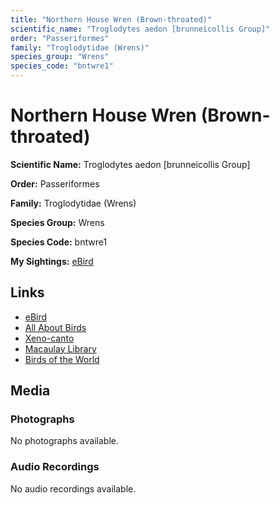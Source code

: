 ```yaml
---
title: "Northern House Wren (Brown-throated)"
scientific_name: "Troglodytes aedon [brunneicollis Group]"
order: "Passeriformes"
family: "Troglodytidae (Wrens)"
species_group: "Wrens"
species_code: "bntwre1"
---
```


# Northern House Wren (Brown-throated)

**Scientific Name:** Troglodytes aedon [brunneicollis Group]

**Order:** Passeriformes

**Family:** Troglodytidae (Wrens)

**Species Group:** Wrens

**Species Code:** bntwre1

**My Sightings:** [eBird](https://ebird.org/lifelist?r=world&time=life&spp=bntwre1)

## Links
* [eBird](https://ebird.org/species/bntwre1) 
* [All About Birds](https://www.allaboutbirds.org/guide/bntwre1) 
* [Xeno-canto](https://www.xeno-canto.org/species/troglodytes-aedon-[brunneicollis-group]) 
* [Macaulay Library](https://search.macaulaylibrary.org/catalog?taxonCode=bntwre1&sort=rating_rank_desc)
* [Birds of the World](https://birdsoftheworld.org/bow/species/bntwre1)

## Media
### Photographs
No photographs available.

### Audio Recordings
No audio recordings available.
